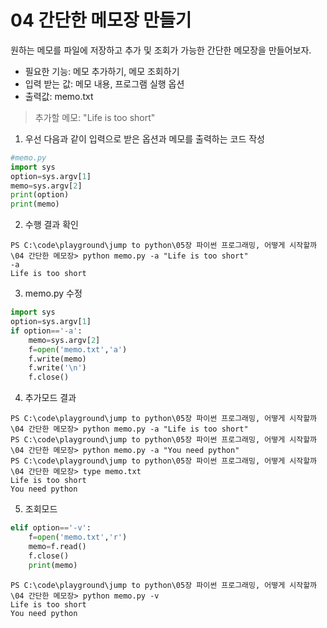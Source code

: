 # 04 간단한 메모장 만들기
원하는 메모를 파일에 저장하고 추가 및 조회가 가능한 간단한 메모장을 만들어보자.

- 필요한 기능: 메모 추가하기, 메모 조회하기
- 입력 받는 값: 메모 내용, 프로그램 실행 옵션
- 출력값: memo.txt
>추가할 메모: "Life is too short"

1. 우선 다음과 같이 입력으로 받은 옵션과 메모를 출력하는 코드 작성
```python
#memo.py
import sys
option=sys.argv[1]
memo=sys.argv[2]
print(option)
print(memo)
```
2. 수행 결과 확인
```
PS C:\code\playground\jump to python\05장 파이썬 프로그래밍, 어떻게 시작할까\04 간단한 메모장> python memo.py -a "Life is too short"
-a
Life is too short
```
3. memo.py 수정
```python
import sys
option=sys.argv[1]
if option=='-a':
    memo=sys.argv[2]
    f=open('memo.txt','a')
    f.write(memo)
    f.write('\n')
    f.close()
```
4. 추가모드 결과
```
PS C:\code\playground\jump to python\05장 파이썬 프로그래밍, 어떻게 시작할까\04 간단한 메모장> python memo.py -a "Life is too short"
PS C:\code\playground\jump to python\05장 파이썬 프로그래밍, 어떻게 시작할까\04 간단한 메모장> python memo.py -a "You need python"  
PS C:\code\playground\jump to python\05장 파이썬 프로그래밍, 어떻게 시작할까\04 간단한 메모장> type memo.txt
Life is too short
You need python
```

5. 조회모드
```python
elif option=='-v':
    f=open('memo.txt','r')
    memo=f.read()
    f.close()   
    print(memo)
```

```
PS C:\code\playground\jump to python\05장 파이썬 프로그래밍, 어떻게 시작할까\04 간단한 메모장> python memo.py -v 
Life is too short
You need python
```